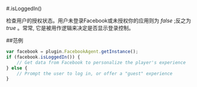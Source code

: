 #.isLoggedIn()

检查用户的授权状态。用户未登录Facebook或未授权你的应用则为 _false_ ;反之为 _true_ 。常常, 它是被用作逻辑来决定是否显示登录控制。

##范例

```javascript
var facebook = plugin.FacebookAgent.getInstance();
if (facebook.isLoggedIn()) {
    // Get data from Facebook to personalize the player's experience
} else {
    // Prompt the user to log in, or offer a "guest" experience
}
```
